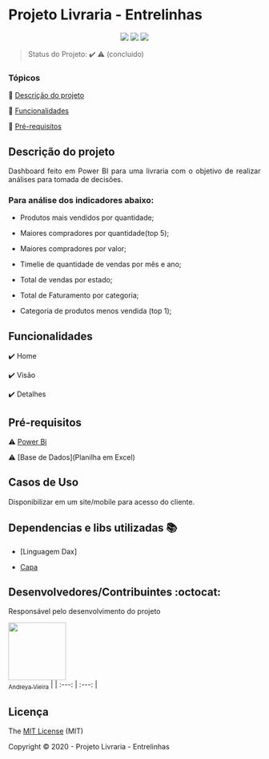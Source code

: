<h1>Projeto Livraria - Entrelinhas </h1> 

<p align="center">
  <img src="http://img.shields.io/static/v1?label=Power BI&message=PROJETO_DE_BUSSINES_INTELLIGENCE &color=BLUE&style=for-the-badge"/>
  <img src="http://img.shields.io/static/v1?label=License&message=MIT&color=BLUE&style=for-the-badge"/>
   <img src="http://img.shields.io/static/v1?label=STATUS&message=CONCLUIDO&color=BLUE&style=for-the-badge"/>
</p>

> Status do Projeto: :heavy_check_mark: :warning: (concluido)

### Tópicos 

:small_blue_diamond: [Descrição do projeto](#descrição-do-projeto)

:small_blue_diamond: [Funcionalidades](#funcionalidades)

:small_blue_diamond: [Pré-requisitos](#pré-requisitos)

## Descrição do projeto 

<p align="justify">
  Dashboard feito em Power BI para uma livraria com o objetivo de realizar análises para tomada de decisôes.
  
  ### Para análise dos indicadores abaixo:

- Produtos mais vendidos por quantidade;

- Maiores compradores por quantidade(top 5);

- Maiores compradores por valor;

- Timelie de quantidade de vendas por mês e ano;

- Total de vendas por estado;

- Total de Faturamento por categoria;

- Categoria de produtos menos vendida (top 1);
</p>

## Funcionalidades

:heavy_check_mark: Home 

:heavy_check_mark: Visão

:heavy_check_mark: Detalhes

## Pré-requisitos

:warning: [Power Bi](https://powerbi.microsoft.com/pt-br/downloads/)

:warning: [Base de Dados](Planilha em Excel)

## Casos de Uso

Disponibilizar em um site/mobile para acesso do cliente.

## Dependencias e libs utilizadas :books:

- [Linguagem Dax]

- [Capa](https://www.plymouthpubliclibrary.org/wp-content/uploads/2018/12/books-1281581_1920.jpg)

## Desenvolvedores/Contribuintes :octocat:

Responsável pelo desenvolvimento do projeto

[<img src="https://avatars1.githubusercontent.com/u/70026063?s=460&v=4" width=115><br><sub>Andreya Vieira</sub>](https://github.com/andreya-vieira) |
| :---: | :---: |

## Licença 

The [MIT License]() (MIT)

Copyright :copyright: 2020 - Projeto Livraria - Entrelinhas
